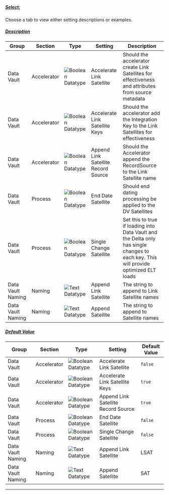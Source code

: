 ##### [Select:](#tab/settings-satellite-select)

Choose a tab to view either setting descriptions or examples.

##### [Description](#tab/settings-satellite-description)

| Group             | Section     | Type                                                                 | Setting                             | Description                                                                                                                          |
| ----------------- | ----------- | -------------------------------------------------------------------- | ----------------------------------- | ------------------------------------------------------------------------------------------------------------------------------------ |
| Data Vault        | Accelerator | ![Boolean Datatype](/img/bimlflex/boolean.svg "Boolean Datatype") | Accelerate Link Satellite           | Should the accelerator create Link Satellites for effectiveness and attributes from source metadata                                  |
| Data Vault        | Accelerator | ![Boolean Datatype](/img/bimlflex/boolean.svg "Boolean Datatype") | Accelerate Link Satellite Keys      | Should the accelerator add the Integration Key to the Link Satellites for effectiveness                                              |
| Data Vault        | Accelerator | ![Boolean Datatype](/img/bimlflex/boolean.svg "Boolean Datatype") | Append Link Satellite Record Source | Should the Accelerator append the RecordSource to the Link Satellite name                                                            |
| Data Vault        | Process     | ![Boolean Datatype](/img/bimlflex/boolean.svg "Boolean Datatype") | End Date Satellite                  | Should end dating processing be applied to the DV Satellites                                                                        |
| Data Vault        | Process     | ![Boolean Datatype](/img/bimlflex/boolean.svg "Boolean Datatype") | Single Change Satellite             | Set this to true if loading into Data Vault and the Delta only has single changes to each key. This will provide optimized ELT loads |
| Data Vault Naming | Naming      | ![Text Datatype](/img/bimlflex/text.svg "Text Datatype")          | Append Link Satellite               | The string to append to Link Satellite names                                                                                         |
| Data Vault Naming | Naming      | ![Text Datatype](/img/bimlflex/text.svg "Text Datatype")          | Append Satellite                    | The string to append to Satellite names                                                                                              |

##### [Default Value](#tab/settings-satellite-default)

| Group             | Section     | Type                                                                 | Setting                             | Default Value |
| ----------------- | ----------- | -------------------------------------------------------------------- | ----------------------------------- | ------------- |
| Data Vault        | Accelerator | ![Boolean Datatype](/img/bimlflex/boolean.svg "Boolean Datatype") | Accelerate Link Satellite           | `false`       |
| Data Vault        | Accelerator | ![Boolean Datatype](/img/bimlflex/boolean.svg "Boolean Datatype") | Accelerate Link Satellite Keys      | `true`        |
| Data Vault        | Accelerator | ![Boolean Datatype](/img/bimlflex/boolean.svg "Boolean Datatype") | Append Link Satellite Record Source | `true`        |
| Data Vault        | Process     | ![Boolean Datatype](/img/bimlflex/boolean.svg "Boolean Datatype") | End Date Satellite                  | `false`       |
| Data Vault        | Process     | ![Boolean Datatype](/img/bimlflex/boolean.svg "Boolean Datatype") | Single Change Satellite             | `false`       |
| Data Vault Naming | Naming      | ![Text Datatype](/img/bimlflex/text.svg "Text Datatype")          | Append Link Satellite               | LSAT          |
| Data Vault Naming | Naming      | ![Text Datatype](/img/bimlflex/text.svg "Text Datatype")          | Append Satellite                    | SAT           |

***